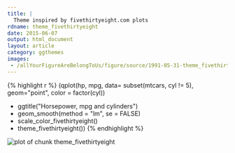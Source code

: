 ```yaml
---
title: |
  Theme inspired by fivethirtyeight.com plots
rdname: theme_fivethirtyeight
date: 2015-06-07
output: html_document
layout: article
category: ggthemes
images:
 - /allYourFigureAreBelongToUs/figure/source/1991-05-31-theme_fivethirtyeight/theme_fivethirtyeight-1.png
---
```





{% highlight r %}
(qplot(hp, mpg, data= subset(mtcars, cyl != 5), geom="point", color = factor(cyl))
 + ggtitle("Horsepower, mpg and cylinders")
 + geom_smooth(method = "lm", se = FALSE)
 + scale_color_fivethirtyeight()
 + theme_fivethirtyeight())
{% endhighlight %}

![plot of chunk theme_fivethirtyeight](/allYourFigureAreBelongToUs/figure/source/1991-05-31-theme_fivethirtyeight/theme_fivethirtyeight-1.png) 